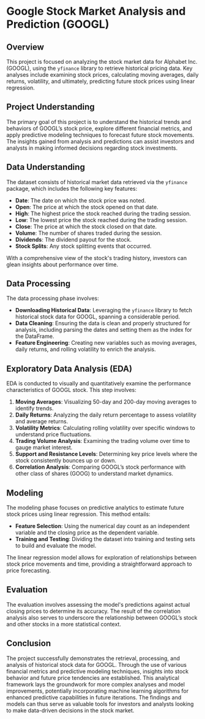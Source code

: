 # Google Stock Market Analysis and Prediction (GOOGL)

## Overview
This project is focused on analyzing the stock market data for Alphabet Inc. (GOOGL), using the `yfinance` library to retrieve historical pricing data. Key analyses include examining stock prices, calculating moving averages, daily returns, volatility, and ultimately, predicting future stock prices using linear regression.

## Project Understanding
The primary goal of this project is to understand the historical trends and behaviors of GOOGL’s stock price, explore different financial metrics, and apply predictive modeling techniques to forecast future stock movements. The insights gained from analysis and predictions can assist investors and analysts in making informed decisions regarding stock investments.

## Data Understanding
The dataset consists of historical market data retrieved via the `yfinance` package, which includes the following key features:
- **Date**: The date on which the stock price was noted.
- **Open**: The price at which the stock opened on that date.
- **High**: The highest price the stock reached during the trading session.
- **Low**: The lowest price the stock reached during the trading session.
- **Close**: The price at which the stock closed on that date.
- **Volume**: The number of shares traded during the session.
- **Dividends**: The dividend payout for the stock.
- **Stock Splits**: Any stock splitting events that occurred.

With a comprehensive view of the stock's trading history, investors can glean insights about performance over time.

## Data Processing
The data processing phase involves:
- **Downloading Historical Data**: Leveraging the `yfinance` library to fetch historical stock data for GOOGL, spanning a considerable period.
- **Data Cleaning**: Ensuring the data is clean and properly structured for analysis, including parsing the dates and setting them as the index for the DataFrame.
- **Feature Engineering**: Creating new variables such as moving averages, daily returns, and rolling volatility to enrich the analysis.

## Exploratory Data Analysis (EDA)
EDA is conducted to visually and quantitatively examine the performance characteristics of GOOGL stock. This step involves:
1. **Moving Averages**: Visualizing 50-day and 200-day moving averages to identify trends.
2. **Daily Returns**: Analyzing the daily return percentage to assess volatility and average returns.
3. **Volatility Metrics**: Calculating rolling volatility over specific windows to understand price fluctuations.
4. **Trading Volume Analysis**: Examining the trading volume over time to gauge market interest.
5. **Support and Resistance Levels**: Determining key price levels where the stock consistently bounces up or down.
6. **Correlation Analysis**: Comparing GOOGL’s stock performance with other class of shares (GOOG) to understand market dynamics.

## Modeling
The modeling phase focuses on predictive analytics to estimate future stock prices using linear regression. This method entails:
- **Feature Selection**: Using the numerical day count as an independent variable and the closing price as the dependent variable.
- **Training and Testing**: Dividing the dataset into training and testing sets to build and evaluate the model.

The linear regression model allows for exploration of relationships between stock price movements and time, providing a straightforward approach to price forecasting.

## Evaluation
The evaluation involves assessing the model's predictions against actual closing prices to determine its accuracy. The result of the correlation analysis also serves to underscore the relationship between GOOGL’s stock and other stocks in a more statistical context.

## Conclusion
The project successfully demonstrates the retrieval, processing, and analysis of historical stock data for GOOGL. Through the use of various financial metrics and predictive modeling techniques, insights into stock behavior and future price tendencies are established. This analytical framework lays the groundwork for more complex analyses and model improvements, potentially incorporating machine learning algorithms for enhanced predictive capabilities in future iterations. The findings and models can thus serve as valuable tools for investors and analysts looking to make data-driven decisions in the stock market.
